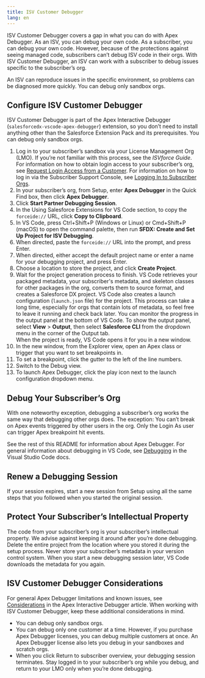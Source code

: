 ```yaml
---
title: ISV Customer Debugger
lang: en
---
```


ISV Customer Debugger covers a gap in what you can do with Apex Debugger. As an ISV, you can debug your own code. As a subscriber, you can debug your own code. However, because of the protections against seeing managed code, subscribers can’t debug ISV code in their orgs. With ISV Customer Debugger, an ISV can work with a subscriber to debug issues specific to the subscriber’s org.

An ISV can reproduce issues in the specific environment, so problems can be diagnosed more quickly. You can debug only sandbox orgs.

## Configure ISV Customer Debugger

ISV Customer Debugger is part of the Apex Interactive Debugger (`salesforcedx-vscode-apex-debugger`) extension, so you don’t need to install anything other than the Salesforce Extension Pack and its prerequisites. You can debug only sandbox orgs.

1. Log in to your subscriber’s sandbox via your License Management Org (LMO). If you’re not familiar with this process, see the _ISVforce Guide_. For information on how to obtain login access to your subscriber’s org, see [Request Login Access from a Customer](https://developer.salesforce.com/docs/atlas.en-us.packagingGuide.meta/packagingGuide/lma_requesting_login_access.htm). For information on how to log in via the Subscriber Support Console, see [Logging In to Subscriber Orgs](https://developer.salesforce.com/docs/atlas.en-us.packagingGuide.meta/packagingGuide/lma_logging_in_to_sub_org.htm).
1. In your subscriber’s org, from Setup, enter **Apex Debugger** in the Quick Find box, then click **Apex Debugger**.
1. Click **Start Partner Debugging Session**.
1. In the Using Salesforce Extensions for VS Code section, to copy the `forceide://` URL, click **Copy to Clipboard**.
1. In VS Code, press Ctrl+Shift+P (Windows or Linux) or Cmd+Shift+P (macOS) to open the command palette, then run **SFDX: Create and Set Up Project for ISV Debugging**.
1. When directed, paste the `forceide://` URL into the prompt, and press Enter.
1. When directed, either accept the default project name or enter a name for your debugging project, and press Enter.
1. Choose a location to store the project, and click **Create Project**.
1. Wait for the project generation process to finish. VS Code retrieves your packaged metadata, your subscriber's metadata, and skeleton classes for other packages in the org, converts them to source format, and creates a Salesforce DX project. VS Code also creates a launch configuration (`launch.json` file) for the project. This process can take a long time, especially for orgs that contain lots of metadata, so feel free to leave it running and check back later. You can monitor the progress in the output panel at the bottom of VS Code. To show the output panel, select **View** > **Output**, then select **Salesforce CLI** from the dropdown menu in the corner of the Output tab.  
   When the project is ready, VS Code opens it for you in a new window.
1. In the new window, from the Explorer view, open an Apex class or trigger that you want to set breakpoints in.
1. To set a breakpoint, click the gutter to the left of the line numbers.
1. Switch to the Debug view.
1. To launch Apex Debugger, click the play icon next to the launch configuration dropdown menu.

## Debug Your Subscriber’s Org

With one noteworthy exception, debugging a subscriber’s org works the same way that debugging other orgs does. The exception: You can’t break on Apex events triggered by other users in the org. Only the Login As user can trigger Apex breakpoint hit events.

See the rest of this README for information about Apex Debugger. For general information about debugging in VS Code, see [Debugging](https://code.visualstudio.com/docs/editor/debugging) in the Visual Studio Code docs.

## Renew a Debugging Session

If your session expires, start a new session from Setup using all the same steps that you followed when you started the original session.

## Protect Your Subscriber’s Intellectual Property

The code from your subscriber’s org is your subscriber’s intellectual property. We advise against keeping it around after you’re done debugging. Delete the entire project from the location where you stored it during the setup process. Never store your subscriber’s metadata in your version control system. When you start a new debugging session later, VS Code downloads the metadata for you again.

## ISV Customer Debugger Considerations

For general Apex Debugger limitations and known issues, see [Considerations](./en/apex/interactive-debugger#considerations) in the Apex Interactive Debugger article. When working with ISV Customer Debugger, keep these additional considerations in mind.

- You can debug only sandbox orgs.
- You can debug only one customer at a time. However, if you purchase Apex Debugger licenses, you can debug multiple customers at once. An Apex Debugger license also lets you debug in your sandboxes and scratch orgs.
- When you click Return to subscriber overview, your debugging session terminates. Stay logged in to your subscriber’s org while you debug, and return to your LMO only when you’re done debugging.
